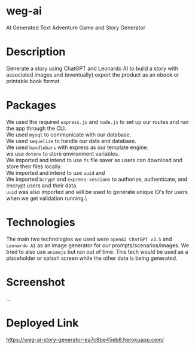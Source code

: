 # weg-ai
AI Generated Text Adventure Game and Story Generator

# Description
Generate a story using ChatGPT and Leonardo AI to build a story with associated images and (eventually) export the product as an ebook or printable book format.

# Packages
We used the required ```express.js``` and ```node.js``` to set up our routes and run the app through the CLI.\
We used ```mysql``` to communicate with our database.\
We used ```sequelize``` to handle our data and database.\
We used ```handlebars``` with express as our template engine.\
we use ```dotenv``` to store environment variables.\
We imported and intend to use ```fs``` file saver so users can download and store their files locally.\
We imported and intend to use ```uuid``` and \
We imported ```bcrypt``` and ```express-sessions``` to authorize, authenticate, and encrypt users and their data.\
```uuid``` was also imported and will be used to generate unique ID's for users when we get validation running.\

# Technologies
The main two technologies we used were ```openAI ChatGPT v3.5``` and ```Leonardo AI``` as an image generator for our prompts/scenarios/images.
We tried to also use ```animejs``` but ran out of time. This tech would be used as a placeholder or splash screen while the other data is being generated.

# Screenshot
...

# Deployed Link
https://weg-ai-story-generator-ea7c8be45eb8.herokuapp.com/